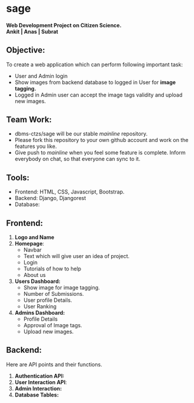 # sage
#### Web Development Project on Citizen Science.<br>Ankit | Anas | Subrat</center>

## Objective:
To create a web application which can perform following important task:
- User and Admin login
- Show images from backend database to logged in  User for **image tagging.**
- Logged in Admin user can accept the image tags validity and upload new images.

## Team Work:
- dbms-ctzs/sage will be our stable *mainline* repository.
- Please fork this repository to your own github account and work on the features you like.
- Give push to *mainline* when you feel some feature is complete. Inform everybody on chat, so that everyone can sync to it.

## Tools:
- Frontend: HTML, CSS, Javascript, Bootstrap.
- Backend: Django, Djangorest
- Database:

## Frontend:
1. **Logo and Name**
2. **Homepage**: 
     - Navbar
     - Text which will give user an idea of project.
     - Login
     - Tutorials of how to help
     - About us
3. **Users Dashboard:**  
    - Show image for image tagging.
    - Number of Submissions.
    - User profile Details.
    - User Ranking
4. **Admins Dashboard:**
    - Profile Details
    - Approval of Image tags.
    - Upload new images.

## Backend:
Here are API points and their functions.
1. **Authentication API:**
2. **User Interaction API**:
3. **Admin Interaction:**
4. **Database Tables:**
 
